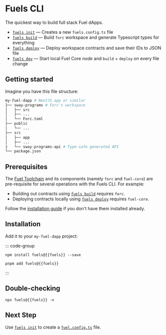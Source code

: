 <script setup>
  import { data } from '../../versions.data'
  const { fuels } = data
</script>

# Fuels CLI

The quickest way to build full stack Fuel dApps.

- [`fuels init`](./commands.md#fuels-init) — Creates a new `fuels.config.ts` file
- [`fuels build`](./commands.md#fuels-build) — Build `forc` workspace and generate Typescript types for everything
- [`fuels deploy`](./commands.md#fuels-deploy) — Deploy workspace contracts and save their IDs to JSON file
- [`fuels dev`](./commands.md#fuels-dev) — Start local Fuel Core _node_ and `build` + `deploy` on every file change

## Getting started

Imagine you have this file structure:

```sh
my-fuel-dapp # NextJS app or similar
├── sway-programs # Forc's workspace
│   ├── src
│   ├── ...
│   └── Forc.toml
├── public
│   └── ...
├── src
│   ├── app
│   ├── ...
├   └── sway-programs-api # Type-safe generated API
└── package.json
```

## Prerequisites

The [Fuel Toolchain](https://docs.fuel.network/docs/sway/introduction/fuel_toolchain/#the-fuel-toolchain) and its components (namely `forc` and `fuel-core`) are pre-requisite for several operations with the Fuels CLI. For example:

- Building out contracts using [`fuels build`](./commands.md#fuels-build) requires `forc`.
- Deploying contracts locally using [`fuels deploy`](./commands.md#fuels-deploy) requires `fuel-core`.

Follow the [installation guide](https://docs.fuel.network/guides/installation/) if you don't have them installed already.

## Installation

Add it to your `my-fuel-dapp` project:

::: code-group

```console-vue [npm]
npm install fuels@{{fuels}} --save
```

```console-vue [pnpm]
pnpm add fuels@{{fuels}}
```

:::

## Double-checking

```console-vue
npx fuels@{{fuels}} -v
```

## Next Step

Use [`fuels init`](./commands.md#fuels-init) to create a [`fuel.config.ts`](./config-file.md) file.
